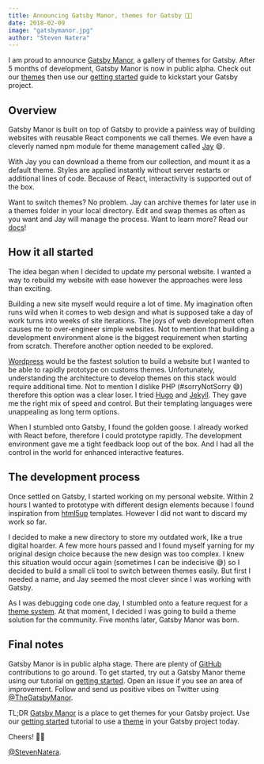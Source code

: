 ```yaml
---
title: Announcing Gatsby Manor, themes for Gatsby 🎉🎊
date: 2018-02-09
image: "gatsbymanor.jpg"
author: "Steven Natera"
---
```


I am proud to announce [Gatsby Manor](https://landing.gatsbymanor.com/news/gatsbymanor-live), a gallery
of themes for Gatsby. After 5 months of
development, Gatsby Manor is now in public alpha. Check out our
[themes](https://landing.gatsbymanor.com/news/gatsbymanor-live) then use our [getting started](https://landing.gatsbymanor.com/news/gatsbymanor-live) guide to
kickstart your Gatsby project.

## Overview

Gatsby Manor is built on top of Gatsby to provide a painless way of building
websites with reusable React components we call themes. We even have a
cleverly named npm module for theme management called
[Jay](https://landing.gatsbymanor.com/news/gatsbymanor-live) 😄.

With Jay you can download a theme from our collection, and mount it as a default
theme. Styles are applied instantly without server restarts or additional lines
of code. Because of React, interactivity is supported out of the box.

Want to switch themes? No problem. Jay can archive themes for later use in a
themes folder in your local directory. Edit and swap themes as often as you want
and Jay will manage the process. Want to learn more? Read our
[docs](https://landing.gatsbymanor.com/news/gatsbymanor-live)!

## How it all started

The idea began when I decided to update my personal website. I wanted a way to
rebuild my website with ease however the approaches were less than exciting.

Building a new site myself would require a lot of time. My imagination often
runs wild when it comes to web design and what is supposed take a day of work
turns into weeks of site iterations. The joys of web development often causes me
to over-engineer simple websites. Not to mention that building a development
environment alone is the biggest requirement when starting from scratch.
Therefore another option needed to be explored.

[Wordpress](https://wordpress.org/) would be the fastest solution to build a
website but I wanted to be able to rapidly prototype on customs themes.
Unfortunately, understanding the architecture to develop themes on this stack
would require additional time. Not to mention I dislike PHP (#sorryNotSorry 😅)
therefore this option was a clear loser. I tried [Hugo](https://gohugo.io/) and
[Jekyll](https://jekyllrb.com/). They gave me the right mix of speed and
control. But their templating languages were unappealing as long term options.

When I stumbled onto Gatsby, I found the golden goose. I already worked with
React before, therefore I could prototype rapidly. The development environment
gave me a tight feedback loop out of the box. And I had all the control in the
world for enhanced interactive features.

## The development process

Once settled on Gatsby, I started working on my personal website. Within 2
hours I wanted to prototype with different design elements because I found
inspiration from [html5up](https://html5up.net/) templates. However I did not
want to discard my work so far.

I decided to make a new directory to store my outdated work, like a true digital
hoarder. A few more hours passed and I found myself yarning for
my original design choice because the new design was too complex. I knew this
situation would occur again (sometimes I can be indecisive 😅) so I decided to build
a small cli tool to switch between themes easily. But first I needed a name, and
Jay seemed the most clever since I was working with Gatsby.

As I was debugging code one day, I stumbled onto a feature request for a
[theme system](https://github.com/gatsbyjs/gatsby/issues/2662). At that moment,
I decided I was going to build a theme solution for the community. Five
months later, Gatsby Manor was born.

## Final notes

Gatsby Manor is in public alpha stage. There are plenty of
[GitHub](https://github.com/gatsbymanor) contributions to go around. To get
started, try out a Gatsby Manor theme using our tutorial on [getting started](https://landing.gatsbymanor.com/news/gatsbymanor-live). Open an
issue if you see an area of improvement. Follow and send us positive vibes on
Twitter using [@TheGatsbyManor](https://twitter.com/TheGatsbyManor).

TL;DR [Gatsby Manor](https://landing.gatsbymanor.com/news/gatsbymanor-live) is a place to get themes for
your Gatsby project. Use our [getting started](https://landing.gatsbymanor.com/news/gatsbymanor-live) tutorial to use
a [theme](https://landing.gatsbymanor.com/news/gatsbymanor-live) in your Gatsby project today.

Cheers! 🎉🎊

[@StevenNatera](https://twitter.com/stevennatera).
